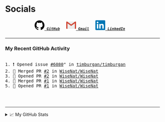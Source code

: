 <!--TODO: Email a visible URL, add tools/languages as SVGS in codeblocks--->

<!--About Me--->


<!--Tools/Languages--->


<!--Contacts--->
<h1> Socials </h1>
<h5 align="center">
	<code><a href="https://github.com/WiseNat" title="GitHub Profile"><img alt="GitHub" width=32 src="res/github.svg"> GitHub</a></code>
	&emsp;
	<code><a href="mailto:nathan88wise@gmail.com"><img alt="Gmail" width=32 src="res/gmail.svg"> Gmail</a></code>
	&emsp;
	<code><a href="https://www.linkedin.com/in/nathan-w-5592ba1b5/" title="LinkedIn Profile"><img alt="LinkedIn" width=32 src="res/linkedin.svg"> LinkedIn</a></code>
	&emsp;
</h5>

---

<h3>My Recent GitHub Activity</h3>

<pre>
<!--START_SECTION:activity-->
1. ❗️ Opened issue <a href="https://github.com/timburgan/timburgan/issues/6080">#6080</a>" in <a href="https://github.com/timburgan/timburgan">timburgan/timburgan</a>
2. 🔽 Merged PR <a href="https://github.com/WiseNat/WiseNat/pull/2">#2</a> in <a href="https://github.com/WiseNat/WiseNat">WiseNat/WiseNat</a>
3. 📖 Opened PR <a href="https://github.com/WiseNat/WiseNat/pull/2">#2</a> in <a href="https://github.com/WiseNat/WiseNat">WiseNat/WiseNat</a>
4. 🔽 Merged PR <a href="https://github.com/WiseNat/WiseNat/pull/1">#1</a> in <a href="https://github.com/WiseNat/WiseNat">WiseNat/WiseNat</a>
5. 📖 Opened PR <a href="https://github.com/WiseNat/WiseNat/pull/1">#1</a> in <a href="https://github.com/WiseNat/WiseNat">WiseNat/WiseNat</a>
<!--END_SECTION:activity-->
</pre>

<br>

---

<!--GitHub Stats--->
<details>
	<summary>📈 My GitHub Stats</summary>
	<p align="center">
		<a href="https://github.com/anuraghazra/github-readme-stats">
			<img align="center" src="https://github-readme-stats.vercel.app/api?username=WiseNat&count_private=true&show_icons=true&title_color=009356&icon_color=75B79A" />
		</a>
	</p>
</details>

<!--**WiseNat/WiseNat** is a ✨ _special_ ✨ repository because its `README.md` (this file) appears on your GitHub profile.-->
